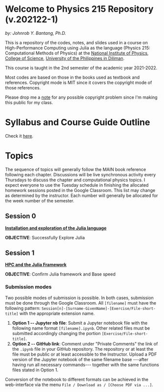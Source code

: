 # Welcome to Physics 215 Repository (v.202122-1)
*by: Johnrob Y. Bantang, Ph.D.*


This is a repository of the codes, notes, and slides used in a course on High-Performance Computing using Julia as the language (Physics 215: Computational Methods of Physics) at the [National Institute of Physics](http://nip.upd.edu.ph), [College of Science](http://science.upd.edu.ph), [University of the Philippines in Diliman](http://upd.edu.ph).

This course is taught in the 2nd semester of the academic year 2021-2022.

Most codes are based on those in the books used as textbook and references. 
Copyright mode is MIT since it covers the copyright mode of those references.

Please drop me a [note](mailto:jybantang@up.edu.ph) for any possible copyright problem since I'm making this public for my class.

# Syllabus and Course Guide Outline

Check it [here](SYLLABUS.md).

# Topics
The sequence of topics will generally follow the MAIN book reference following each chapter. Discussions will be live synchronous activity every Thursdays to discuss the chapter and computational physics topics. I expect everyone to use the Tuesday schedule in finishing the allocated homework sessions posted in the Google Classroom. This list may change as determined by the instructor. Each number will generally be allocated for the week number of the semester.

## Session 0
[**Installation and exploration of the Julia language**](00-Intro/README.md)

**OBJECTIVE**: Successfully Explore Julia

## Session 1
[**HPC and the Julia Framework**](01-HPC/README.md)

**OBJECTIVE**: Confirm Julia framework and Base speed

### Submission modes
Two possible modes of submission is possible.
In both cases, submission must be done through the Google Classroom.
All `[filename]` must have the following pattern: `Session[n]-[Surname-GivenName]-[Exercise/File-short-title]` with the appropriate extension name.
1. **Option 1 -- Jupyter nb file**: Submit a Jupyter notebook file with the following name format `[filename].ipynb`.
   Other related files must be submitted accordingly changing the portion `[Exercise/File-short-title]`.
2. **Option 2 -- GitHub link**: Comment under "Private Comments" the link of the `.ipynb` file in your GitHub repository.
   The repository or at least the file must be public or at least accessible to the Instructor.
   Upload a PDF version of the Jupyter notebook of the same filename base ---after having run all necessary commands--- together with the same functions files stated in Option 1.
   
Conversion of the notebook to different formats can be achieved in the web-interface via the menu `File / Download as / [Choose PDF via ...]`.
